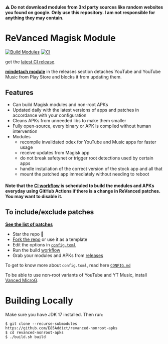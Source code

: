 #### ⚠️ Do not download modules from 3rd party sources like random websites you found on google. Only use this repository. I am not responsible for anything they may contain.

# ReVanced Magisk Module
[![Build Modules](https://github.com/E85Addict/revanced-nonroot-apks/actions/workflows/build.yml/badge.svg)](https://github.com/E85Addict/revanced-nonroot-apks/actions/workflows/build.yml)
[![CI](https://github.com/E85Addict/revanced-nonroot-apks/actions/workflows/ci.yml/badge.svg?event=schedule)](https://github.com/E85Addict/revanced-nonroot-apks/actions/workflows/ci.yml)

get the [latest CI release](https://github.com/E85Addict/revanced-nonroot-apks/releases).

[**mindetach module**](https://github.com/j-hc/mindetach-magisk) in the releases section detaches YouTube and YouTube Music from Play Store and blocks it from updating them.

## Features
 * Can build Magisk modules and non-root APKs
 * Updated daily with the latest versions of apps and patches in accordance with your configuration
 * Cleans APKs from unneeded libs to make them smaller
 * Fully open-source, every binary or APK is compiled without human intervention
 * Modules
     * recompile invalidated odex for YouTube and Music apps for faster usage
     * receive updates from Magisk app
     * do not break safetynet or trigger root detections used by certain apps
     * handle installation of the correct version of the stock app and all that
     * mount the patched app immediately without needing to reboot

#### **Note that the [CI workflow](../../actions/workflows/ci.yml) is scheduled to build the modules and APKs everyday using GitHub Actions if there is a change in ReVanced patches. You may want to disable it.**

## To include/exclude patches
[**See the list of patches**](https://github.com/revanced/revanced-patches#-list-of-available-patches)

 * Star the repo :eyes:
 * [Fork the repo](https://github.com/E85Addict/revanced-nonroot-apks/fork) or use it as a template
 * Edit the options in [`config.toml`](./config.toml)
 * Run the build [workflow](../../actions/workflows/build.yml)
 * Grab your modules and APKs from [releases](../../releases)

To get to know more about `config.toml`, read here [`CONFIG.md`](./CONFIG.md)

To be able to use non-root variants of YouTube and YT Music, install [Vanced MicroG](https://github.com/Inotia00/VancedMicroG/releases).

# Building Locally
Make sure you have JDK 17 installed. Then run:

```console
$ git clone --recurse-submodules https://github.com/E85Addict/revanced-nonroot-apks
$ cd revanced-nonroot-apks
$ ./build.sh build
```
